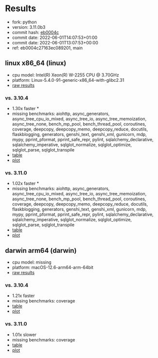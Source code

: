 # Results

- fork: python
- version: 3.11.0b3
- commit hash: [eb0004c](https://github.com/python/cpython/commit/eb0004c)
- commit date: 2022-06-01T14:07:53+01:00
- commit date: 2022-06-01T13:07:53+00:00
- ref: eb0004c27163ec089201, main

## linux x86_64 (linux)

- cpu model: Intel(R) Xeon(R) W-2255 CPU @ 3.70GHz
- platform: Linux-5.4.0-91-generic-x86_64-with-glibc2.31
- [raw results](bm-20220601-linux-x86_64-python-main-3.11.0b3-eb0004c.json)

### vs. 3.10.4

- 1.30x faster \*
- missing benchmarks: aiohttp, async_generators, async_tree_cpu_io_mixed, async_tree_io, async_tree_memoization, async_tree_none, bench_mp_pool, bench_thread_pool, coroutines, coverage, deepcopy, deepcopy_memo, deepcopy_reduce, docutils, flaskblogging, generators, genshi_text, genshi_xml, gunicorn, mdp, mypy, pprint_pformat, pprint_safe_repr, pylint, sqlalchemy_declarative, sqlalchemy_imperative, sqlglot_normalize, sqlglot_optimize, sqlglot_parse, sqlglot_transpile
- [table](bm-20220601-linux-x86_64-python-main-3.11.0b3-eb0004c-vs-3.10.4.md)
- [plot](bm-20220601-linux-x86_64-python-main-3.11.0b3-eb0004c-vs-3.10.4.png)

### vs. 3.11.0

- 1.02x faster \*
- missing benchmarks: aiohttp, async_generators, async_tree_cpu_io_mixed, async_tree_io, async_tree_memoization, async_tree_none, bench_mp_pool, bench_thread_pool, coroutines, coverage, deepcopy, deepcopy_memo, deepcopy_reduce, docutils, flaskblogging, generators, genshi_text, genshi_xml, gunicorn, mdp, mypy, pprint_pformat, pprint_safe_repr, pylint, sqlalchemy_declarative, sqlalchemy_imperative, sqlglot_normalize, sqlglot_optimize, sqlglot_parse, sqlglot_transpile
- [table](bm-20220601-linux-x86_64-python-main-3.11.0b3-eb0004c-vs-3.11.0.md)
- [plot](bm-20220601-linux-x86_64-python-main-3.11.0b3-eb0004c-vs-3.11.0.png)

## darwin arm64 (darwin)

- cpu model: missing
- platform: macOS-12.6-arm64-arm-64bit
- [raw results](bm-20220601-darwin-arm64-python-eb0004c27163ec089201-3.11.0b3-eb0004c.json)

### vs. 3.10.4

- 1.21x faster
- missing benchmarks: coverage
- [table](bm-20220601-darwin-arm64-python-eb0004c27163ec089201-3.11.0b3-eb0004c-vs-3.10.4.md)
- [plot](bm-20220601-darwin-arm64-python-eb0004c27163ec089201-3.11.0b3-eb0004c-vs-3.10.4.png)

### vs. 3.11.0

- 1.01x slower
- missing benchmarks: coverage
- [table](bm-20220601-darwin-arm64-python-eb0004c27163ec089201-3.11.0b3-eb0004c-vs-3.11.0.md)
- [plot](bm-20220601-darwin-arm64-python-eb0004c27163ec089201-3.11.0b3-eb0004c-vs-3.11.0.png)

